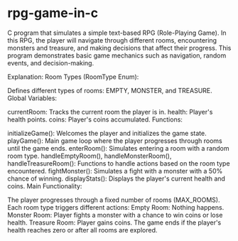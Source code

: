 # rpg-game-in-c
C program that simulates a simple text-based RPG (Role-Playing Game). In this RPG, the player will navigate through different rooms, encountering monsters and treasure, and making decisions that affect their progress. This program demonstrates basic game mechanics such as navigation, random events, and decision-making.

Explanation:
Room Types (RoomType Enum):

Defines different types of rooms: EMPTY, MONSTER, and TREASURE.
Global Variables:

currentRoom: Tracks the current room the player is in.
health: Player's health points.
coins: Player's coins accumulated.
Functions:

initializeGame(): Welcomes the player and initializes the game state.
playGame(): Main game loop where the player progresses through rooms until the game ends.
enterRoom(): Simulates entering a room with a random room type.
handleEmptyRoom(), handleMonsterRoom(), handleTreasureRoom(): Functions to handle actions based on the room type encountered.
fightMonster(): Simulates a fight with a monster with a 50% chance of winning.
displayStats(): Displays the player's current health and coins.
Main Functionality:

The player progresses through a fixed number of rooms (MAX_ROOMS).
Each room type triggers different actions:
Empty Room: Nothing happens.
Monster Room: Player fights a monster with a chance to win coins or lose health.
Treasure Room: Player gains coins.
The game ends if the player's health reaches zero or after all rooms are explored.
